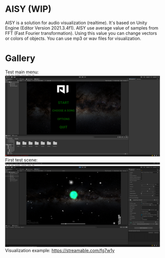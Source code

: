 # AISY (WIP)
AISY is a solution for audio visualization (realtime). It's based on Unity Engine (Editor Version 2021.3.4f1). 
AISY use average value of samples from FFT (Fast Fourier transformation).
Using this value you can change vectors or colors of objects. You can use mp3 or wav files for visualization. 
# Gallery
Test main menu:
<img src="gallery/main_menu.png">
First test scene:
<img src="gallery/song_example.png">
Visualization example:
https://streamable.com/fg7w1y
